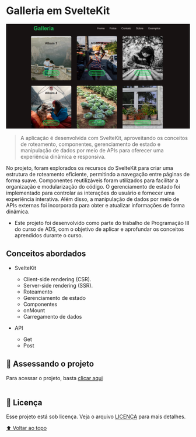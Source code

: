 # Galleria em SvelteKit

<img src="screenshot.PNG" alt="imagem do projeto" style="width: 700px" />

> A aplicação é desenvolvida com SvelteKit, aproveitando os conceitos de roteamento, componentes, gerenciamento de estado e manipulação de dados por meio de APIs para oferecer uma experiência dinâmica e responsiva.

No projeto, foram explorados os recursos do SvelteKit para criar uma estrutura de roteamento eficiente, permitindo a navegação entre páginas de forma suave. Componentes reutilizáveis foram utilizados para facilitar a organização e modularização do código. O gerenciamento de estado foi implementado para controlar as interações do usuário e fornecer uma experiência interativa. Além disso, a manipulação de dados por meio de APIs externas foi incorporada para obter e atualizar informações de forma dinâmica.

* Este projeto foi desenvolvido como parte do trabalho de Programação III do curso de ADS, com o objetivo de aplicar e aprofundar os conceitos aprendidos durante o curso.

## Conceitos abordados

- SvelteKit
    - Client-side rendering (CSR).
    - Server-side rendering (SSR).
    - Roteamento
    - Gerenciamento de estado
    - Componentes
    - onMount
    - Carregamento de dados

- API
    - Get
    - Post

## 🚀 Assessando o projeto

Para acessar o projeto, basta [clicar aqui](https://svelt-2geztddv9-cristianoledur.vercel.app/)<br>
<br>

## 📝 Licença

Esse projeto está sob licença. Veja o arquivo [LICENÇA](LICENSE.md) para mais detalhes.

[⬆ Voltar ao topo](#Galleria-em-SvelteKit)<br>

